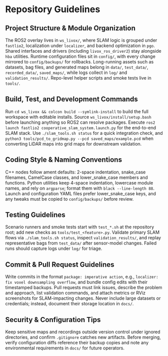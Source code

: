 # Repository Guidelines

## Project Structure & Module Organization
The ROS2 overlay lives in `ws_livox/`, where SLAM logic is grouped under `fastlio2`, localization under `localizer`, and backend optimization in `pgo`. Shared interfaces and drivers (including `livox_ros_driver2`) stay alongside `hba` utilities. Runtime configuration files sit in `config/`, with every change mirrored to `config/backups/` for rollbacks. Long-running assets such as datasets, bag files, and generated maps belong in `data/`, `test_data/`, `recorded_data/`, `saved_maps/`, while logs collect in `log/` and `validation_results/`. Repo-level helper scripts and smoke tests live in `tools/`.

## Build, Test, and Development Commands
Run `cd ws_livox && colcon build --symlink-install` to build the full workspace with editable installs. Source `ws_livox/install/setup.bash` before launching anything so ROS2 can resolve packages. Execute `ros2 launch fastlio2 cooperative_slam_system.launch.py` for the end-to-end SLAM stack. Use `./slam_tools.sh status` for a quick integration check, and `python3 tools/pcd_to_gridmap.py --pcd saved_maps/example.pcd` when converting LiDAR maps into grid maps for downstream validation.

## Coding Style & Naming Conventions
C++ nodes follow ament defaults: 2-space indentation, snake_case filenames, CamelCase classes, and lower_snake_case members and functions. Python utilities keep 4-space indentation, lowercase module names, and rely on `argparse`; format them with `black --line-length 88`. Launch and configuration YAML files prefer lower_snake_case keys, and any tweaks must be copied to `config/backups/` before review.

## Testing Guidelines
Scenario runners and smoke tests start with `test_*.sh` at the repository root; add new checks as `tools/test_<feature>.py`. Validate primary SLAM flows via `./slam_tools.sh status`, inspect `validation_results/`, and replay representative bags from `test_data/` after sensor-model changes. Failed runs should capture logs under `log/` for triage.

## Commit & Pull Request Guidelines
Write commits in the format `package: imperative action`, e.g., `localizer: fix voxel downsampling overflow`, and bundle config edits with their timestamped backups. Pull requests must link issues, describe the problem and approach, list validation commands, and attach metrics or RViz screenshots for SLAM-impacting changes. Never include large datasets or credentials; instead, document their storage location in `docs/`.

## Security & Configuration Tips
Keep sensitive maps and recordings outside version control under ignored directories, and confirm `.gitignore` catches new artifacts. Before merging, verify configuration diffs reference their backup copies and note any environmental requirements in `docs/` for future operators.
